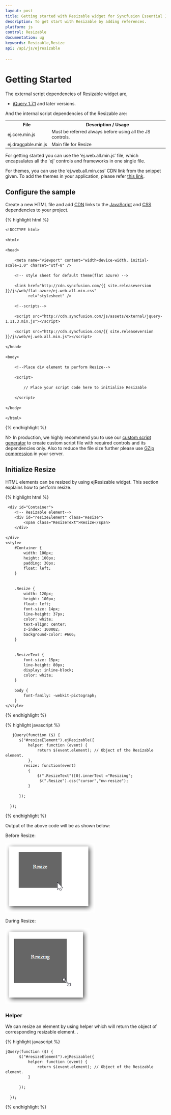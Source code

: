 ```yaml
---
layout: post
title: Getting started with Resizable widget for Syncfusion Essential JS
description: To get start with Resizable by adding references.
platform: js
control: Resizable
documentation: ug
keywords: Resizable,Resize
api: /api/js/ejresizable

---
```


# Getting Started

The external script dependencies of  Resizable widget are,

* [jQuery 1.7.1](http://jquery.com/) and later versions.

And the internal script dependencies of the Resizable are:

<table>
	<tr>
		<th>File </th>
		<th>Description / Usage </th>
	</tr>
	<tr>
		<td>ej.core.min.js</td>
		<td>Must be referred always before using all the JS controls.</td>
	</tr>
	<tr>
		<td>ej.draggable.min.js</td>
		<td>Main file for Resize</td>
	</tr>
</table>

For getting started you can use the ‘ej.web.all.min.js’ file, which encapsulates all the 'ej' controls and frameworks in one single file.<br/> 

For themes, you can use the ‘ej.web.all.min.css’ CDN link from the snippet given. To add the themes in your application, please refer [this link](https://help.syncfusion.com/js/theming-in-essential-javascript-components#adding-specific-theme-to-your-application).


## Configure the sample

Create a new HTML file and add [CDN](https://help.syncfusion.com/js/cdn) links to the [JavaScript](https://help.syncfusion.com/js/dependencies) and [CSS](https://help.syncfusion.com/js/theming-in-essential-javascript-components) dependencies to your project.

{% highlight html %}

    <!DOCTYPE html>

    <html>

    <head>

        <meta name="viewport" content="width=device-width, initial-scale=1.0" charset="utf-8" />

        <!-- style sheet for default theme(flat azure) -->

        <link href="http://cdn.syncfusion.com/{{ site.releaseversion }}/js/web/flat-azure/ej.web.all.min.css"
              rel="stylesheet" />

        <!--scripts-->

        <script src="http://cdn.syncfusion.com/js/assets/external/jquery-1.11.3.min.js"></script>

        <script src="http://cdn.syncfusion.com/{{ site.releaseversion }}/js/web/ej.web.all.min.js"></script>

    </head>

    <body>

        <!--Place div element to perform Resize-->

        <script>

            // Place your script code here to initialize Resizable

        </script>

    </body>

    </html>

{% endhighlight %}

N>  In production, we highly recommend you to use our [custom script generator](https://help.syncfusion.com/js/include-only-the-needed-widgets#) to create custom script file with required controls and its dependencies only. Also to reduce the file size further please use [GZip compression](https://developers.google.com/web/fundamentals/performance/optimizing-content-efficiency/optimize-encoding-and-transfer?hl=en#text-compression-with-gzip) in your server. 

## Initialize Resize

HTML elements can be resized  by using ejResizable widget. This section explains how to perform resize.

 {% highlight html %}
	
	 <div id="Container">
        <!-- Resizable element-->
        <div id="resizeElement" class="Resize">
            <span class="ResizeText">Resize</span>
        </div>

    </div>
    <style>
        #Container {
            width: 100px;
            height: 100px;
            padding: 30px;
            float: left;
        }


        .Resize {
            width: 120px;
            height: 100px;
            float: left;
            font-size: 14px;
            line-height: 37px;
            color: white;
            text-align: center;
            z-index: 100002;
            background-color: #666;
        }


        .ResizeText {
            font-size: 15px;
            line-height: 80px;
            display: inline-block;
            color: white;
        }

        body {
            font-family: -webkit-pictograph;
        }
    </style>


		
{% endhighlight %}
	
{% highlight javascript %}	
	
       jQuery(function ($) {
          $("#resizeElement").ejResizable({
              helper: function (event) {
                  return $(event.element); // Object of the Resizable element.
              },
            resize: function(event)
              {
                  $(".ResizeText")[0].innerText ="Resizing";
                   $(".Resize").css("cursor","nw-resize");
              }

          });

      });

{% endhighlight %}

Output of the above code will be as shown below:

Before Resize:

![](Getting-Started_images/Resize.png)

During Resize:

![](Getting-Started_images/Resizing.png)

### Helper

 We can resize an element by using helper which will return the object of corresponding resizable element. . 

{% highlight javascript %}	

    jQuery(function ($) {
          $("#resizeElement").ejResizable({
              helper: function (event) {
                  return $(event.element); // Object of the Resizable element.
              }

          });

      });

{% endhighlight %}